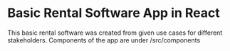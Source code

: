 # Basic Rental Software App in React

This basic rental software was created from given use cases for different stakeholders.
Components of the app are under /src/components

